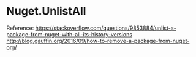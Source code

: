 # Nuget.UnlistAll

Reference:
https://stackoverflow.com/questions/9853884/unlist-a-package-from-nuget-with-all-its-history-versions
http://blog.gauffin.org/2016/09/how-to-remove-a-package-from-nuget-org/
